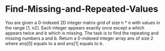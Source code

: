 # Find-Missing-and-Repeated-Values
You are given a 0-indexed 2D integer matrix grid of size n * n with values in the range [1, n2]. Each integer appears exactly once except a which appears twice and b which is missing. The task is to find the repeating and missing numbers a and b.  Return a 0-indexed integer array ans of size 2 where ans[0] equals to a and ans[1] equals to b.
